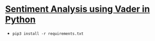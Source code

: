 # [Sentiment Analysis using Vader in Python](https://www.thepythoncode.com/article/vaderSentiment-tool-to-extract-sentimental-values-in-texts-using-python)
- `pip3 install -r requirements.txt`